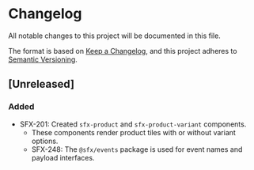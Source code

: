 # Changelog
All notable changes to this project will be documented in this file.

The format is based on [Keep a Changelog](https://keepachangelog.com/en/1.0.0/),
and this project adheres to [Semantic Versioning](https://semver.org/spec/v2.0.0.html).

## [Unreleased]
### Added
- SFX-201: Created `sfx-product` and `sfx-product-variant` components.
  - These components render product tiles with or without variant options.
  - SFX-248: The `@sfx/events` package is used for event names and payload interfaces.
